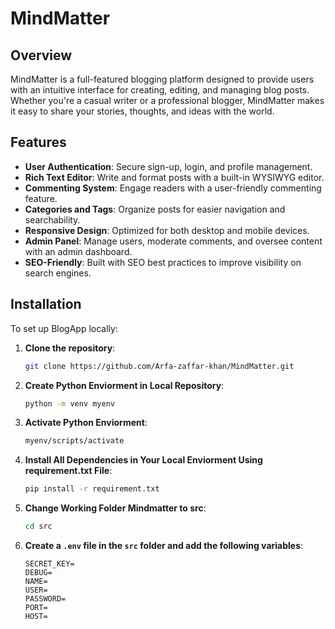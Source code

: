 # MindMatter

## Overview
MindMatter is a full-featured blogging platform designed to provide users with an intuitive interface for creating, editing, and managing blog posts. Whether you're a casual writer or a professional blogger, MindMatter makes it easy to share your stories, thoughts, and ideas with the world.

## Features
- **User Authentication**: Secure sign-up, login, and profile management.
- **Rich Text Editor**: Write and format posts with a built-in WYSIWYG editor.
- **Commenting System**: Engage readers with a user-friendly commenting feature.
- **Categories and Tags**: Organize posts for easier navigation and searchability.
- **Responsive Design**: Optimized for both desktop and mobile devices.
- **Admin Panel**: Manage users, moderate comments, and oversee content with an admin dashboard.
- **SEO-Friendly**: Built with SEO best practices to improve visibility on search engines.

## Installation
To set up BlogApp locally:

1. **Clone the repository**:
   ```bash
   git clone https://github.com/Arfa-zaffar-khan/MindMatter.git

2. **Create Python Enviorment in Local Repository**:
    ```bash
    python -m venv myenv

3. **Activate Python Enviorment**: 
    ```bash
    myenv/scripts/activate

4. **Install All Dependencies in Your Local Enviorment Using requirement.txt File**:
    ```bash
    pip install -r requirement.txt

5. **Change Working Folder Mindmatter to src**:
    ```bash
    cd src

6. **Create a `.env` file in the `src` folder and add the following variables**:
    ```plaintext
    SECRET_KEY=
    DEBUG=
    NAME=
    USER=
    PASSWORD=
    PORT=
    HOST=

